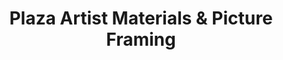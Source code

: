 ---
title: "Plaza Artist Materials & Picture Framing"
url: /richmond/plaza-artist-materials-and-picture-framing/
shop: frame
---